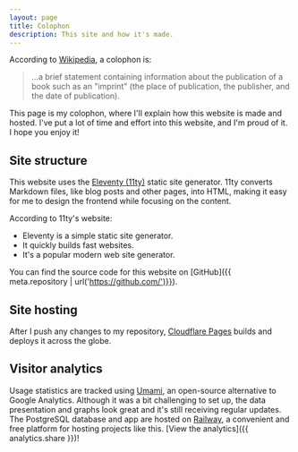 ```yaml
---
layout: page
title: Colophon
description: This site and how it's made.
---
```


According to [Wikipedia](<https://en.wikipedia.org/wiki/Colophon_(publishing)>), a colophon is:

> ...a brief statement containing information about the publication of a book such as an "imprint" (the place of publication, the publisher, and the date of publication).

This page is my colophon, where I'll explain how this website is made and hosted. I've put a lot of time and effort into this website, and I'm proud of it. I hope you enjoy it!

## Site structure

This website uses the [Eleventy (11ty)](https://www.11ty.dev/) static site generator. 11ty converts Markdown files, like blog posts and other pages, into HTML, making it easy for me to design the frontend while focusing on the content.

According to 11ty's website:

- Eleventy is a simple static site generator.
- It quickly builds fast websites.
- It's a popular modern web site generator.

You can find the source code for this website on [GitHub]({{ meta.repository | url('https://github.com/')}}).

## Site hosting

After I push any changes to my repository, [Cloudflare Pages](https://pages.cloudflare.com/) builds and deploys it across the globe.

## Visitor analytics

Usage statistics are tracked using [Umami](https://umami.is/), an open-source alternative to Google Analytics. Although it was a bit challenging to set up, the data presentation and graphs look great and it's still receiving regular updates. The PostgreSQL database and app are hosted on [Railway](https://railway.app/), a convenient and free platform for hosting projects like this. [View the analytics]({{ analytics.share }})!
